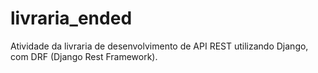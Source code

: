 # livraria_ended
Atividade da livraria de desenvolvimento de API REST utilizando Django, com DRF (Django Rest Framework).
